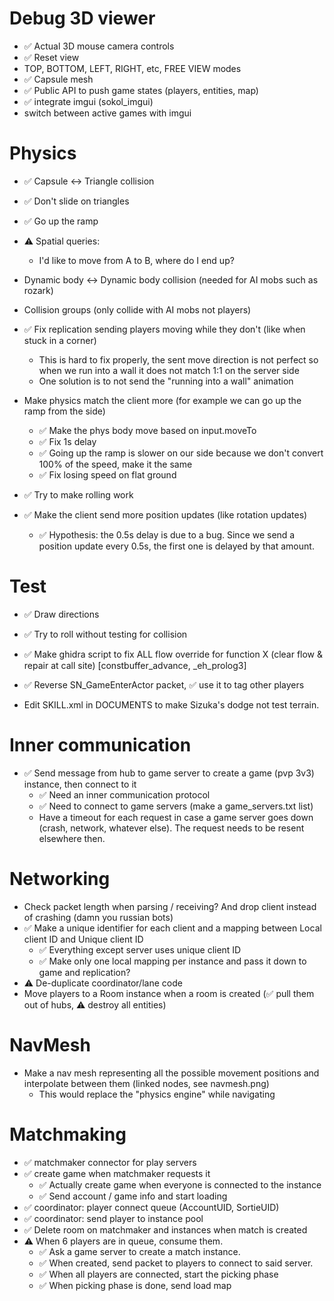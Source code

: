 # Debug 3D viewer
* ✅ Actual 3D mouse camera controls
* ✅ Reset view
* TOP, BOTTOM, LEFT, RIGHT, etc, FREE VIEW modes
* ✅ Capsule mesh
* ✅ Public API to push game states (players, entities, map)
* ✅ integrate imgui (sokol_imgui)
* switch between active games with imgui

# Physics
* ✅ Capsule <-> Triangle collision
* ✅ Don't slide on triangles
* ✅ Go up the ramp
* ⚠️ Spatial queries:
    - I'd like to move from A to B, where do I end up?

* Dynamic body <-> Dynamic body collision (needed for AI mobs such as rozark)
* Collision groups (only collide with AI mobs not players)

* ✅ Fix replication sending players moving while they don't (like when stuck in a corner)
    - This is hard to fix properly, the sent move direction is not perfect so when we run into a wall it does not match 1:1 on the server side
    - One solution is to not send the "running into a wall" animation

* Make physics match the client more (for example we can go up the ramp from the side)
    - ✅ Make the phys body move based on input.moveTo
    - ✅ Fix 1s delay
    - ✅ Going up the ramp is slower on our side because we don't convert 100% of the speed, make it the same
    - ✅ Fix losing speed on flat ground
* ✅ Try to make rolling work

* ✅ Make the client send more position updates (like rotation updates)
    - ✅ Hypothesis: the 0.5s delay is due to a bug. Since we send a position update every 0.5s, the first one is delayed by that amount.

# Test
* ✅ Draw directions
* ✅ Try to roll without testing for collision

* ✅ Make ghidra script to fix ALL flow override for function X (clear flow & repair at call site) [constbuffer_advance, _eh_prolog3]
* ✅ Reverse SN_GameEnterActor packet, ✅ use it to tag other players

* Edit SKILL.xml in DOCUMENTS to make Sizuka's dodge not test terrain.

# Inner communication
* ✅ Send message from hub to game server to create a game (pvp 3v3) instance, then connect to it
    - ✅ Need an inner communication protocol
    - ✅ Need to connect to game servers (make a game_servers.txt list)
    - Have a timeout for each request in case a game server goes down (crash, network, whatever else). The request needs to be resent elsewhere then.

# Networking
* Check packet length when parsing / receiving? And drop client instead of crashing (damn you russian bots)
* ✅ Make a unique identifier for each client and a mapping between Local client ID and Unique client ID
    - ✅ Everything except server uses unique client ID
    - ✅ Make only one local mapping per instance and pass it down to game and replication?
* ⚠️ De-duplicate coordinator/lane code
* Move players to a Room instance when a room is created (✅ pull them out of hubs, ⚠️ destroy all entities)

# NavMesh
* Make a nav mesh representing all the possible movement positions and interpolate between them (linked nodes, see navmesh.png)
    - This would replace the "physics engine" while navigating

# Matchmaking
* ✅ matchmaker connector for play servers
* ✅ create game when matchmaker requests it
    - ✅ Actually create game when everyone is connected to the instance
    - ✅ Send account / game info and start loading
* ✅ coordinator: player connect queue (AccountUID, SortieUID)
* ✅ coordinator: send player to instance pool
* ✅ Delete room on matchmaker and instances when match is created
* ⚠️ When 6 players are in queue, consume them.
    - ✅ Ask a game server to create a match instance.
    - ✅ When created, send packet to players to connect to said server.
    - ✅ When all players are connected, start the picking phase
    - ✅ When picking phase is done, send load map
